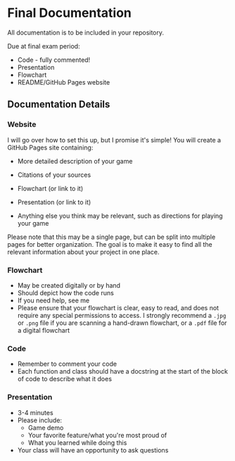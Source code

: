 # Final Documentation

All documentation is to be included in your repository.

Due at final exam period:

* Code - fully commented!
* Presentation
* Flowchart
* README/GitHub Pages website

## Documentation Details

### Website

I will go over how to set this up, but I promise it's simple! You will create a GitHub Pages site containing:

* More detailed description of your game
* Citations of your sources
* Flowchart (or link to it)
* Presentation (or link to it)

* Anything else you think may be relevant, such as directions for playing your game

Please note that this may be a single page, but can be split into multiple pages for better organization. The goal is to make it easy to find all the relevant information about your project in one place.

### Flowchart

* May be created digitally or by hand
* Should depict how the code runs
* If you need help, see me
* Please ensure that your flowchart is clear, easy to read, and does not require any special permissions to access. I strongly recommend a `.jpg` or `.png` file if you are scanning a hand-drawn flowchart, or a `.pdf` file for a digital flowchart

### Code

* Remember to comment your code
* Each function and class should have a docstring at the start of the block of code to describe what it does

### Presentation

* 3-4 minutes
* Please include:
    * Game demo
    * Your favorite feature/what you're most proud of
    * What you learned while doing this
* Your class will have an opportunity to ask questions